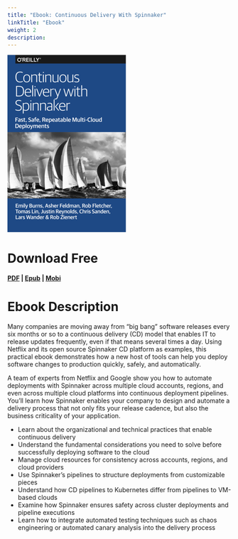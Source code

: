 ```yaml
---
title: "Ebook: Continuous Delivery With Spinnaker"
linkTitle: "Ebook"
weight: 2
description:
---
```


[![](cover.png)](ContinuousDeliveryWithSpinnaker.pdf)

# Download Free
**[PDF](ContinuousDeliveryWithSpinnaker.pdf) | [Epub](ContinuousDeliveryWithSpinnaker.epub) | [Mobi](ContinuousDeliveryWithSpinnaker.mobi)**

# Ebook Description

Many companies are moving away from “big bang” software releases every six months or so to a continuous delivery (CD) model that enables IT to release updates frequently, even if that means several times a day. Using Netflix and its open source Spinnaker CD platform as examples, this practical ebook demonstrates how a new host of tools can help you deploy software changes to production quickly, safely, and automatically.

A team of experts from Netflix and Google show you how to automate deployments with Spinnaker across multiple cloud accounts, regions, and even across multiple cloud platforms into continuous deployment pipelines. You’ll learn how Spinnaker enables your company to design and automate a delivery process that not only fits your release cadence, but also the business criticality of your application.

* Learn about the organizational and technical practices that enable continuous delivery
* Understand the fundamental considerations you need to solve before successfully deploying software to the cloud
* Manage cloud resources for consistency across accounts, regions, and cloud providers
* Use Spinnaker’s pipelines to structure deployments from customizable pieces
* Understand how CD pipelines to Kubernetes differ from pipelines to VM-based clouds
* Examine how Spinnaker ensures safety across cluster deployments and pipeline executions
* Learn how to integrate automated testing techniques such as chaos engineering or automated canary analysis into the delivery process
